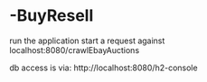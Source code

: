 # -BuyResell

run the application start a request against localhost:8080/crawlEbayAuctions

db access is via: http://localhost:8080/h2-console

